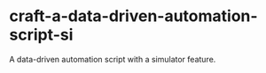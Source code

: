 # craft-a-data-driven-automation-script-si
A data-driven automation script with a simulator feature.
